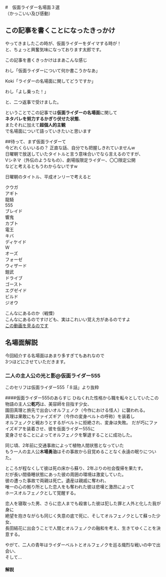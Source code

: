 #　仮面ライダー名場面３選<br>（かっこいい及び感動）
## この記事を書くことになったきっかけ
やってきましたこの時が、仮面ライダーをダイマする時が！<br>と、ちょっと興奮気味になっております太郎です。

この記事を書くきっかけはまあこんな感じ

わし「仮面ライダーについて何か書こうかなあ」

Koki「ライダーの名場面に関してどうですか」

わし「よし乗った！」

と、二つ返事で受けました。

ということでこの記事では**仮面ライダーの名場面**に関して<br>**ネタバレを努力するかぎり伏せた状態**、<br>またそれに加えて**超個人的主観**<br>で名場面について語っていきたいと思います

##待って、まず仮面ライダーて<br>今どれくらいいるの？
正直な話、自分でも把握しきれていませんw<br>日曜朝で放送していたタイトルと言う意味合いでなら言えるのですが、<br>Vシネマ（外伝のようなもの）、劇場版限定ライダー、〇〇限定公開<br>などと考えるともうわからないですw

日曜朝のタイトル、平成オンリーで考えると

クウガ<br>アギト<br>龍騎<br>555<br>ブレイド<br>響鬼<br>カブト<br>電王<br>キバ<br>ディケイド<br>W<br>オーズ<br>フォーゼ<br>ウィザード<br>鎧武<br>ドライブ<br>ゴースト<br>エグゼイド<br>ビルド<br>ジオウ

こんなにあるのか（戦慄）<br>こんなにあるのですけども、実はこれいい覚え方があるのですよ<br>[この動画を見るのです](https://www.youtube.com/watch?v=X2EIFPgFK2E)

## 名場面解説
今回紹介する名場面はあまり多すぎてもあれなので<br>3つほどにさせていただきます。
### 二人の主人公の光と影@仮面ライダー555
このセリフは仮面ライダー555「８話」より抜粋

####仮面ライダー555のあらすじ
ひねくれた性格から職を転々としていたこの物語の主人公**乾巧**は、美容師を目指す少女、<br>園田真理と旅先で出会いオルフェノク（今作における怪人）に襲われる。<br>
真理は果敢にもファイズギア（今作の変身ベルトの呼称）を装着し<br>オルフェノクと戦おうとするがベルトに拒絶され、変身は失敗。
だが巧にファイズギアを装着させ、彼を仮面ライダー555に<br>変身させることによってオルフェノクを撃退することに成功した。

同じ頃、2年前に交通事故によって植物人間状態となっていた<br>もう一人の主人公**木場勇治**はその事故から目覚めることなく永遠の眠りについた。<br>

ところが程なくして彼は死の床から蘇り、2年ぶりの社会復帰を果たす。<br>だが長い間昏睡状態にあった彼の周囲の環境は激変していた。<br>彼の遭った事故で両親は死亡。遺産は親戚に奪われ、<br>唯一の心の拠り所とした恋人をも奪われた彼は悲嘆と激昂によって<br>ホースオルフェノクとして覚醒する。<br>

恋人を寝取った男、さらに恋人までも殺害した彼は犯した罪と人外と化した我が身に<br>絶望を抱きながらも同じく失意の底で死に、そしてオルフェノクとして蘇った少女、<br>長田結花に出会うことで人間とオルフェノクの融和を考え、生きてゆくことを決意する。<br>

やがて、二人の青年はライダーベルトとオルフェノクを巡る熾烈な戦いの中で出会い、<br>そして...

#### 解説


